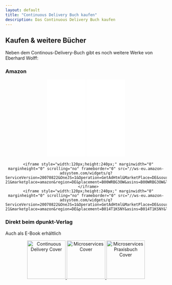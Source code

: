 ```yaml
---
layout: default
title: "Continuous Delivery Buch kaufen"
description: Das Continuous Delivery Buch kaufen
---
```


Kaufen & weitere Bücher
---

Neben dem Continous-Delivery-Buch gibt es noch weitere Werke von
      Eberhard Wolff:

### Amazon
      
<center>

<iframe style="width:120px;height:240px;" marginwidth="0" marginheight="0" scrolling="no" frameborder="0" src="//ws-eu.amazon-adsystem.com/widgets/q?ServiceVersion=20070822&OneJS=1&Operation=GetAdHtml&MarketPlace=DE&source=ac&ref=tf_til&ad_type=product_link&tracking_id=springbuch-21&marketplace=amazon&region=DE&placement=3864903718&asins=3864903718&linkId=&show_border=true&link_opens_in_new_window=true">
</iframe>

<iframe style="width:120px;height:240px;" marginwidth="0" marginheight="0" scrolling="no" frameborder="0" src="//ws-eu.amazon-adsystem.com/widgets/q?ServiceVersion=20070822&OneJS=1&Operation=GetAdHtml&MarketPlace=DE&source=ac&ref=tf_til&ad_type=product_link&tracking_id=springbuch-21&marketplace=amazon&region=DE&placement=3864903130&asins=3864903130&linkId=&show_border=true&link_opens_in_new_window=true">
      </iframe>


      <iframe style="width:120px;height:240px;" marginwidth="0" marginheight="0" scrolling="no" frameborder="0" src="//ws-eu.amazon-adsystem.com/widgets/q?ServiceVersion=20070822&OneJS=1&Operation=GetAdHtml&MarketPlace=DE&source=ac&ref=tf_til&ad_type=product_link&tracking_id=springbuch-21&marketplace=amazon&region=DE&placement=B00WRBG3OW&asins=B00WRBG3OW&linkId=&show_border=true&link_opens_in_new_window=true">
      </iframe>
      <iframe style="width:120px;height:240px;" marginwidth="0" marginheight="0" scrolling="no" frameborder="0" src="//ws-eu.amazon-adsystem.com/widgets/q?ServiceVersion=20070822&OneJS=1&Operation=GetAdHtml&MarketPlace=DE&source=ac&ref=qf_sp_asin_til&ad_type=product_link&tracking_id=springbuch-21&marketplace=amazon&region=DE&placement=B014T1KSNY&asins=B014T1KSNY&linkId=&show_border=true&link_opens_in_new_window=true">
</iframe>
      </center>

### Direkt beim dpunkt-Verlag

Auch als E-Book erhältlich

<center>
<p>
<a href="https://dpunkt.de/produkt/continuous-delivery-3/?ref=1008"><img
      src="https://dpunkt.de/wp-content/uploads/2020/07/12506.jpg" width="120"
      alt="Continuous Delivery Cover" />
</a>
<a href="https://dpunkt.de/produkt/microservices-2/?ref=1008"><img
      src="https://dpunkt.de/wp-content/uploads/2019/10/13159-scaled.jpg" width="120"
      alt="Microservices Cover" />
</a>
<a href="https://dpunkt.de/produkt/das-microservices-praxisbuch/?ref=1008"><img
      src="https://dpunkt.de/wp-content/uploads/2020/07/13065-scaled.jpg" width="120"
      alt="Microservices Praxisbuch Cover" />
</a>
</p>
</center>
